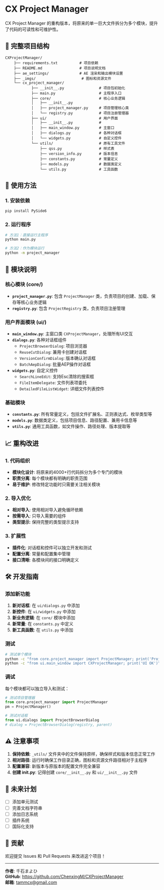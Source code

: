 # CX Project Manager

CX Project Manager 的重构版本，将原来的单一巨大文件拆分为多个模块，提升了代码的可读性和可维护性。

## 📁 完整项目结构

```
CXProjectManager/
    ├── requirements.txt          # 项目依赖
    ├── README.md                 # 项目说明文档
    ├── ae_settings/              # AE 渲染和输出模块设置
    ├── _imgs/                     # 图标和资源文件
    └── cx_project_manager/
            ├── __init__.py                # 项目包初始化
            ├── main.py                    # 主程序入口
            ├── core/                      # 核心业务逻辑
            │   ├── __init__.py             
            │   ├── project_manager.py     # 项目管理核心类
            │   └── registry.py            # 项目注册管理器
            ├── ui/                        # 用户界面
            │   ├── __init__.py            # 
            │   ├── main_window.py         # 主窗口
            │   ├── dialogs.py             # 各种对话框
            │   └── widgets.py             # 自定义控件
            └── utils/                     # 原有工具文件
                ├── qss.py                 # 样式表
                ├── version_info.py        # 版本信息
                ├── constants.py           # 常量定义
                ├── models.py              # 数据类定义
                └── utils.py               # 工具函数
```

## 🚀 使用方法

### 1. 安装依赖

```bash
pip install PySide6
```

### 2. 运行程序

```bash
# 方法1：直接运行主程序
python main.py

# 方法2：作为模块运行
python -m project_manager
```

## 🔧 模块说明

### 核心模块 (core/)

- **`project_manager.py`**: 包含 `ProjectManager` 类，负责项目的创建、加载、保存等核心业务逻辑
- **`registry.py`**: 包含 `ProjectRegistry` 类，负责项目注册管理

### 用户界面模块 (ui/)

- **`main_window.py`**: 主窗口类 `CXProjectManager`，处理所有UI交互
- **`dialogs.py`**: 各种对话框组件
  - `ProjectBrowserDialog`: 项目浏览器
  - `ReuseCutDialog`: 兼用卡创建对话框
  - `VersionConfirmDialog`: 版本确认对话框
  - `BatchAepDialog`: 批量AEP操作对话框
- **`widgets.py`**: 自定义控件
  - `SearchLineEdit`: 支持Esc清除的搜索框
  - `FileItemDelegate`: 文件列表项委托
  - `DetailedFileListWidget`: 详细文件列表控件

### 基础模块

- **`constants.py`**: 所有常量定义，包括文件扩展名、正则表达式、枚举类型等
- **`models.py`**: 数据类定义，包括项目信息、路径配置、兼用卡信息等
- **`utils.py`**: 通用工具函数，如文件操作、路径处理、版本提取等

## 📈 重构改进

### 1. 代码组织

- **模块化设计**: 将原来的4000+行代码拆分为多个专门的模块
- **职责分离**: 每个模块都有明确的职责范围
- **易于维护**: 修改特定功能时只需要关注相关模块

### 2. 导入优化

- **相对导入**: 使用相对导入避免循环依赖
- **按需导入**: 只导入需要的组件
- **类型提示**: 保持完整的类型提示支持

### 3. 扩展性

- **插件化**: 对话框和控件可以独立开发和测试
- **配置分离**: 常量和配置集中管理
- **接口清晰**: 各模块间的接口明确定义

## 🛠️ 开发指南

### 添加新功能

1. **新对话框**: 在 `ui/dialogs.py` 中添加
2. **新控件**: 在 `ui/widgets.py` 中添加
3. **新业务逻辑**: 在 `core/` 模块中添加
4. **新常量**: 在 `constants.py` 中定义
5. **新工具函数**: 在 `utils.py` 中添加

### 测试

```bash
# 测试单个模块
python -c "from core.project_manager import ProjectManager; print('ProjectManager OK')"
python -c "from ui.main_window import CXProjectManager; print('UI OK')"
```

### 调试

每个模块都可以独立导入和测试：

```python
# 测试项目管理器
from core.project_manager import ProjectManager
pm = ProjectManager()

# 测试对话框
from ui.dialogs import ProjectBrowserDialog
# dialog = ProjectBrowserDialog(registry, parent)
```

## ⚠️ 注意事项

1. **保持依赖**: `_utils/` 文件夹中的文件保持原样，确保样式和版本信息正常工作
2. **相对路径**: 运行时确保工作目录正确，图标和资源文件路径相对于主程序
3. **配置兼容**: 新版本与原版本的配置文件完全兼容
4. **创建 __init__.py**: 记得创建 `core/__init__.py` 和 `ui/__init__.py` 文件


## 🔮 未来计划

- [ ] 添加单元测试
- [ ] 完善文档字符串
- [ ] 添加日志系统
- [ ] 插件系统
- [ ] 国际化支持

## 🤝 贡献

欢迎提交 Issues 和 Pull Requests 来改进这个项目！

---

**作者**: 千石まよひ  
**GitHub**: https://github.com/ChenxingM/CXProjectManager  
**邮箱**: tammcx@gmail.com